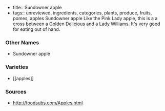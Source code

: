- title:: Sundowner apple
- tags:: unreviewed, ingredients, categories, plants, produce, fruits, pomes, apples
Sundowner apple Like the Pink Lady apple, this is a a cross between a Golden Delicious and a Lady Williams. It's very good for eating out of hand.

### Other Names

* Sundowner apple

### Varieties

* [[apples]]

### Sources
* http://foodsubs.com/Apples.html
